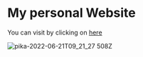 # My personal Website

You can visit by clicking on [here](https://dayardiyev.github.io/portfolio/)


![pika-2022-06-21T09_21_27 508Z](https://user-images.githubusercontent.com/92905923/174765766-ae1fdfc8-9be3-43e7-9589-a140223dff45.png)

